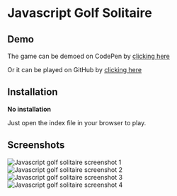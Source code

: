 # Javascript Golf Solitaire

## Demo
The game can be demoed on CodePen by [clicking here](https://codepen.io/ozboware/full/XWEbvzy)

Or it can be played on GitHub by [clicking here](https://ozboware.github.io/Javascript-Solitaire/)

## Installation

**No installation**

Just open the index file in your browser to play.

## Screenshots

![Javascript golf solitaire screenshot 1](https://user-images.githubusercontent.com/95859352/177087147-53173c21-5b41-4e4e-9658-8f24b686a159.png)
![Javascript golf solitaire screenshot 2](https://user-images.githubusercontent.com/95859352/177087149-8689700f-dbb3-4cce-9246-de1e568d6c2d.png)
![Javascript golf solitaire screenshot 3](https://user-images.githubusercontent.com/95859352/177087151-bb8bca0d-7c02-40f8-9125-9498895e514c.png)
![Javascript golf solitaire screenshot 4](https://user-images.githubusercontent.com/95859352/177087155-f40ca07c-d52d-4c36-8c72-5bed695438f2.png)
